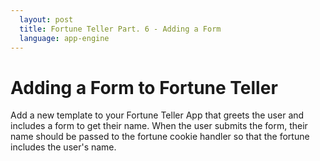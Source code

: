 ```yaml
---
  layout: post
  title: Fortune Teller Part. 6 - Adding a Form
  language: app-engine
---
```


# Adding a Form to Fortune Teller
Add a new template to your Fortune Teller App that greets the user and includes a form to get their name. When the user submits the form, their name should be passed to the fortune cookie handler so that the fortune includes the user's name.
